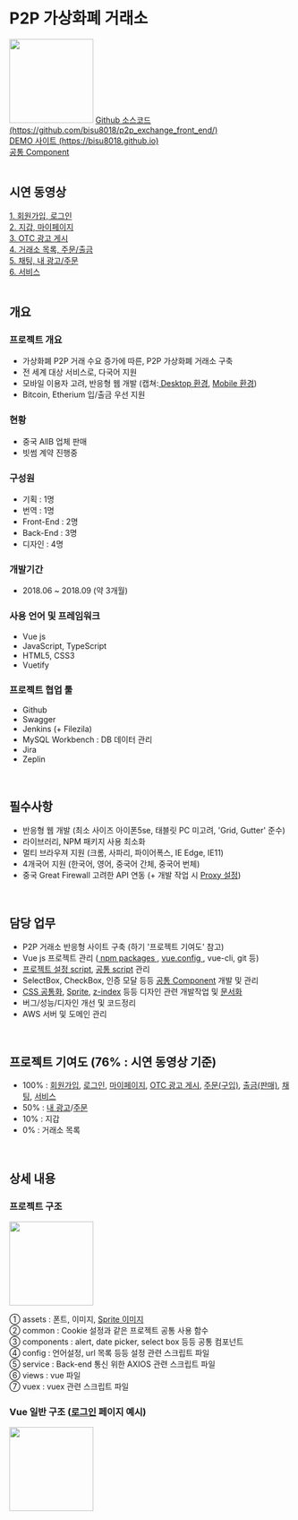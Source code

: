 # P2P 가상화폐 거래소
<image src="images/banner.png" style="width: 150px;">
<a href="https://github.com/bisu8018/p2p_exchange_front_end/">
  Github 소스코드 (https://github.com/bisu8018/p2p_exchange_front_end/)
</a><br>
<a href="https://bisu8018.github.io/">
  DEMO 사이트 (https://bisu8018.github.io)
</a>
<br>
<a href="https://github.com/bisu8018/p2p_exchange_front_end/tree/develop/src/components">
  공통 Component</a>
<br>
<br>

## 시연 동영상
<a href="https://drive.google.com/open?id=19xBiWki5Txgzmq6xmsDV1Z4qrHhoNX2y">
  1. 회원가입, 로그인
</a>
<br>
<a href="https://drive.google.com/open?id=1nBjx7gkY0JfWL6DvH0cKZdfgTw0Bax-z">
  2. 지갑, 마이페이지
</a>
<br>
<a href="https://drive.google.com/open?id=1LW9ETFayPS2mvCgDnT6-BfxfV3YDwAOP">
  3. OTC 광고 게시
</a>
<br>
<a href="https://drive.google.com/open?id=1q6sQXRdqQqK4uz5YtvHcH6YIr2GIRvwT">
  4. 거래소 목록, 주문/출금
</a>
<br>
<a href="https://drive.google.com/open?id=1Xqsps2kEq-oykb2Zqtu-P1eKXjrjdDjT">
  5. 채팅, 내 광고/주문
</a>
<br>
<a href="https://drive.google.com/open?id=1MgKkUouL3-6elEkKjHo3WkNhAW7Xrhq3">
  6. 서비스
</a>
<br>
<br>



## 개요
### 프로젝트 개요
- 가상화폐 P2P 거래 수요 증가에 따른, P2P 가상화폐 거래소 구축
- 전 세계 대상 서비스로, 다국어 지원
- 모바일 이용자 고려, 반응형 웹 개발 (캡쳐:<a href="images/main_page.png"> Desktop 환경</a>, <a href="images/main_page(mobile).png">Mobile 환경</a>)
- Bitcoin, Etherium 입/출금 우선 지원

### 현황
- 중국 AllB 업체 판매
- 빗썸 계약 진행중

### 구성원 
- 기획 : 1명
- 번역 : 1명
- Front-End : 2명 
- Back-End : 3명
- 디자인 : 4명 

### 개발기간 
- 2018.06 ~ 2018.09 (약 3개월)

### 사용 언어 및 프레임워크
- Vue js 
- JavaScript, TypeScript
- HTML5, CSS3
- Vuetify

### 프로젝트 협업 툴
- Github
- Swagger
- Jenkins (+ Filezila)
- MySQL Workbench : DB 데이터 관리
- Jira
- Zeplin 
<br>

## 필수사항
- 반응형 웹 개발 (최소 사이즈 아이폰5se, 태블릿 PC 미고려, 'Grid, Gutter' 준수)
- 라이브러리, NPM 패키지 사용 최소화
- 멀티 브라우져 지원 (크롬, 사파리, 파이어폭스, IE Edge, IE11)
- 4개국어 지원 (한국어, 영어, 중국어 간체, 중국어 번체)
- 중국 Great Firewall 고려한 API 연동 (+ 개발 작업 시 <a href="https://github.com/bisu8018/p2p_exchange_front_end/blob/develop/vue.config.js">Proxy 설정</a>)
<br>

## 담당 업무
- P2P 거래소 반응형 사이트 구축 (하기 '프로젝트 기여도' 참고)
- Vue js 프로젝트 관리 (<a href="https://github.com/bisu8018/p2p_exchange_front_end/blob/develop/package.json">
  npm packages
</a>, <a href="https://github.com/bisu8018/p2p_exchange_front_end/blob/develop/vue.config.js">
  vue.config
</a>, vue-cli, git 등) 
- <a href="https://github.com/bisu8018/p2p_exchange_front_end/tree/develop/src/config">
  프로젝트 설정 script</a>, <a href="https://github.com/bisu8018/p2p_exchange_front_end/tree/develop/src/common">
  공통 script</a> 관리
- SelectBox, CheckBox, 인증 모달 등등 <a href="https://github.com/bisu8018/p2p_exchange_front_end/tree/develop/src/components">
  공통 Component</a> 개발 및 관리
- <a href="https://github.com/bisu8018/p2p_exchange_front_end/blob/develop/src/App.vue">CSS 공통화</a>, <a href="img/sprite_x2.4b9f8b78.png">Sprite</a>, <a href="images/z_index_list.pdf">z-index</a> 등등 디자인 관련 개발작업 및 <a href="images/common_css.pdf">문서화</a> 
- 버그/성능/디자인 개선 및 코드정리
- AWS 서버 및 도메인 관리
<br>

## 프로젝트 기여도 (76% : 시연 동영상 기준)
- 100% : <a href="https://github.com/bisu8018/p2p_exchange_front_end/tree/develop/src/views/home/body/signup">회원가입</a>, <a href="https://github.com/bisu8018/p2p_exchange_front_end/tree/develop/src/views/home/body/login">로그인</a>, <a href="https://github.com/bisu8018/p2p_exchange_front_end/tree/develop/src/views/home/body/myPage">마이페이지</a>, <a href="https://github.com/bisu8018/p2p_exchange_front_end/tree/develop/src/views/home/body/postAd">OTC 광고 게시</a>, <a href="https://github.com/bisu8018/p2p_exchange_front_end/tree/develop/src/views/home/body/trade/buy">주문(구입)</a>, <a href="https://github.com/bisu8018/p2p_exchange_front_end/tree/develop/src/views/home/body/trade/sell">출금(판매)</a>, <a href="https://github.com/bisu8018/p2p_exchange_front_end/tree/develop/src/views/home/body/chat">채팅</a>, <a href="https://github.com/bisu8018/p2p_exchange_front_end/tree/develop/src/views/home/body/service">서비스</a> 
- 50% : <a href="https://github.com/bisu8018/p2p_exchange_front_end/tree/develop/src/views/home/body/myAds">내 광고</a>/<a href="https://github.com/bisu8018/p2p_exchange_front_end/tree/develop/src/views/home/body/myOrder">주문</a>
- 10% : 지갑
- 0% : 거래소 목록
<br>

## 상세 내용
### 프로젝트 구조
<image src="images/prj_structure.png" style="width: 150px;">

  ① assets : 폰트, 이미지, <a href="img/sprite_x2.4b9f8b78.png">Sprite 이미지</a><br>
  ② common : Cookie 설정과 같은 프로젝트 공통 사용 함수<br>
  ③ components : alert, date picker, select box 등등 공통 컴포넌트<br>
  ④ config : 언어설정, url 목록 등등 설정 관련 스크립트 파일<br>
  ⑤ service : Back-end 통신 위한 AXIOS 관련 스크립트 파일<br>
  ⑥ views : vue 파일<br>
  ⑦ vuex : vuex 관련 스크립트 파일<br>
  
  ### Vue 일반 구조 (<a href="https://github.com/bisu8018/p2p_exchange_front_end/tree/develop/src/views/home/body/login">로그인</a> 페이지 예시)
<image src="images/login_template.png" style="width: 150px;">




